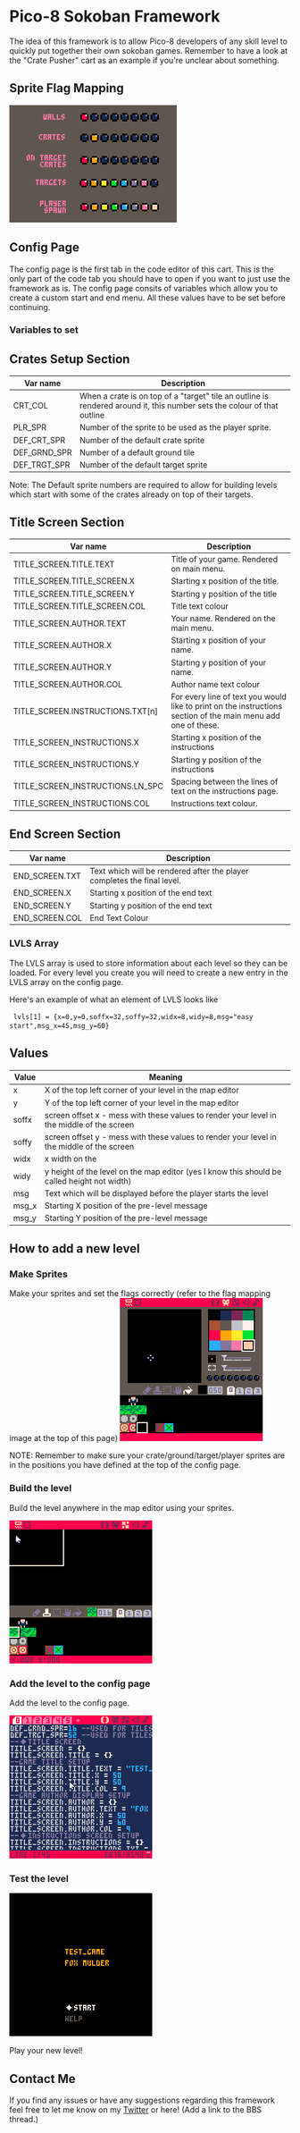 # Pico-8 Sokoban Framework
The idea of this framework is to allow Pico-8 developers of any skill level to quickly put together their own sokoban games.
Remember to have a look at the "Crate Pusher" cart as an example if you're unclear about something.

## Sprite Flag Mapping
![Sprite Flag Mapping](/img/flag_mapping.png)

## Config Page
The config page is the first tab in the code editor of this cart. This is the only part of the code tab you should have to open if you want to just use the framework as is. The config page consits of variables which allow you  to create a custom start and end menu. All these values have to be set before continuing.

### Variables to set

Crates Setup Section
----------------------
Var name | Description
---------|------------
CRT_COL| When a crate is on top of a "target" tile an outline is rendered around it, this number sets the colour of that outline
PLR_SPR| Number of the sprite to be used as the player sprite.
DEF_CRT_SPR| Number of the default crate sprite
DEF_GRND_SPR| Number of a default ground tile
DEF_TRGT_SPR| Number of the default target sprite

Note: The Default sprite numbers are required to allow for building levels which start with some of the crates already on top of their targets.

Title Screen Section
----------------------
Var name | Description
---------|------------
TITLE_SCREEN.TITLE.TEXT| Title of your game. Rendered on main menu.
TITLE_SCREEN.TITLE_SCREEN.X| Starting x position of the title.
TITLE_SCREEN.TITLE_SCREEN.Y| Starting y position of the title
TITLE_SCREEN.TITLE_SCREEN.COL| Title text colour
TITLE_SCREEN.AUTHOR.TEXT| Your name. Rendered on the main menu.
TITLE_SCREEN.AUTHOR.X| Starting x position of your name.
TITLE_SCREEN.AUTHOR.Y| Starting y position of your name.
TITLE_SCREEN.AUTHOR.COL| Author name text colour
TITLE_SCREEN.INSTRUCTIONS.TXT[n]| For every line of text you would like to print on the instructions section of the main menu add one of these.
TITLE_SCREEN_INSTRUCTIONS.X| Starting x position of the instructions
TITLE_SCREEN_INSTRUCTIONS.Y| Starting y position of the instructions
TITLE_SCREEN_INSTRUCTIONS.LN_SPC| Spacing between the lines of text on the instructions page.
TITLE_SCREEN_INSTRUCTIONS.COL| Instructions text colour.

End Screen Section
----------------------
Var name | Description
---------|------------
END_SCREEN.TXT| Text which will be rendered after the player completes the final level.
END_SCREEN.X| Starting x position of the end text
END_SCREEN.Y| Starting y position of the end text
END_SCREEN.COL| End Text Colour

### LVLS Array
The LVLS array is used to store information about each level so they can be loaded. For every level you create you will need to create a new entry in the LVLS array on the config page.

Here's an example of what an element of LVLS looks like
```
 lvls[1] = {x=0,y=0,soffx=32,soffy=32,widx=8,widy=8,msg="easy start",msg_x=45,msg_y=60}
```
Values
----------------------
Value | Meaning
---------|------------
x | X of the top left corner of your level in the map editor
y | Y of the top left corner of your level in the map editor
soffx | screen offset x - mess with these values to render your level in the middle of the screen
soffy | screen offset y - mess with these values to render your level in the middle of the screen
widx | x width on the 
widy | y height of the level on the map editor (yes I know this should be called height not width)
msg | Text which will be displayed before the player starts the level
msg_x | Starting X position of the pre-level message
msg_y | Starting Y position of the pre-level message

## How to add a new level

### Make Sprites
Make your sprites and set the flags correctly (refer to the flag mapping image at the top of this page)
![](/img/making_sprites.gif)

NOTE: Remember to make sure your crate/ground/target/player sprites are in the positions you have defined at the top of the config page.

### Build the level
Build the level anywhere in the map editor using your sprites.

![](/img/level_making.gif)

### Add the level to the config page
Add the level to the config page.

![](/img/config_level.gif)
### Test the level
![](/img/test_level.gif)

Play your new level!

## Contact Me
If you find any issues or have any suggestions regarding this framework feel free to let me know on my [Twitter](https://twitter.com/wojrakdev) or here! (Add a link to the BBS thread.)
